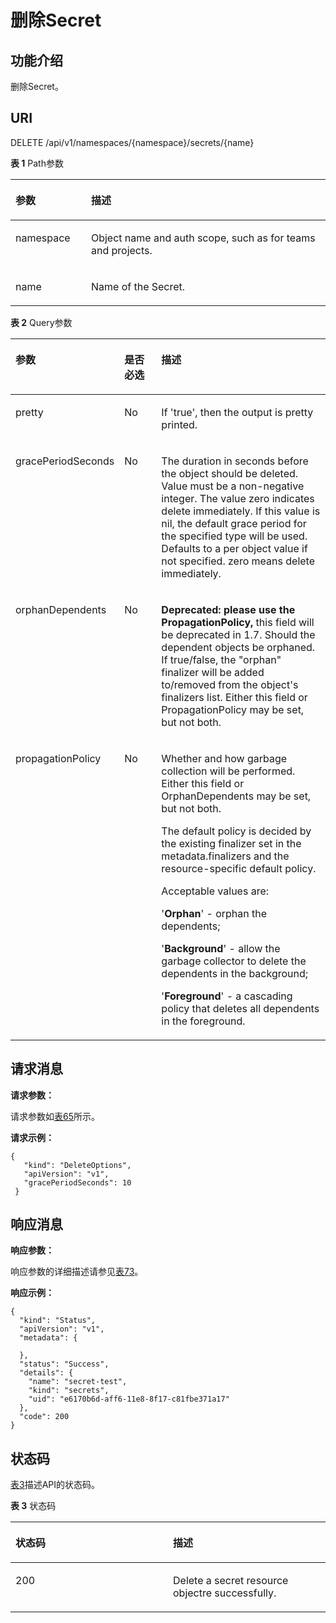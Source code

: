 # 删除Secret<a name="cci_02_3078"></a>

## 功能介绍<a name="s33443b62a3884400b29be7af1a63ce43"></a>

删除Secret。

## URI<a name="sb59375acc1994f429f8cabd5b1bf4b80"></a>

DELETE /api/v1/namespaces/\{namespace\}/secrets/\{name\}

**表 1**  Path参数

<a name="table1696332124519"></a>
<table><thead align="left"><tr id="row11961332194516"><th class="cellrowborder" valign="top" width="24%" id="mcps1.2.3.1.1"><p id="p396032144518"><a name="p396032144518"></a><a name="p396032144518"></a>参数</p>
</th>
<th class="cellrowborder" valign="top" width="76%" id="mcps1.2.3.1.2"><p id="p18962325454"><a name="p18962325454"></a><a name="p18962325454"></a>描述</p>
</th>
</tr>
</thead>
<tbody><tr id="row9960327457"><td class="cellrowborder" valign="top" width="24%" headers="mcps1.2.3.1.1 "><p id="p1496113214456"><a name="p1496113214456"></a><a name="p1496113214456"></a>namespace</p>
</td>
<td class="cellrowborder" valign="top" width="76%" headers="mcps1.2.3.1.2 "><p id="p141902036155717"><a name="p141902036155717"></a><a name="p141902036155717"></a>Object name and auth scope, such as for teams and projects.</p>
</td>
</tr>
<tr id="row13794857171116"><td class="cellrowborder" valign="top" width="24%" headers="mcps1.2.3.1.1 "><p id="p5984165818113"><a name="p5984165818113"></a><a name="p5984165818113"></a>name</p>
</td>
<td class="cellrowborder" valign="top" width="76%" headers="mcps1.2.3.1.2 "><p id="p4984175851116"><a name="p4984175851116"></a><a name="p4984175851116"></a>Name of the Secret.</p>
</td>
</tr>
</tbody>
</table>

**表 2**  Query参数

<a name="zh-cn_topic_0079615047_table8667044"></a>
<table><thead align="left"><tr id="zh-cn_topic_0079615047_row41088586"><th class="cellrowborder" valign="top" width="21%" id="mcps1.2.4.1.1"><p id="zh-cn_topic_0079615047_p39841133"><a name="zh-cn_topic_0079615047_p39841133"></a><a name="zh-cn_topic_0079615047_p39841133"></a>参数</p>
</th>
<th class="cellrowborder" valign="top" width="14.000000000000002%" id="mcps1.2.4.1.2"><p id="p9546513203257"><a name="p9546513203257"></a><a name="p9546513203257"></a>是否必选</p>
</th>
<th class="cellrowborder" valign="top" width="65%" id="mcps1.2.4.1.3"><p id="p35070093203257"><a name="p35070093203257"></a><a name="p35070093203257"></a>描述</p>
</th>
</tr>
</thead>
<tbody><tr id="zh-cn_topic_0079615047_row29933900"><td class="cellrowborder" valign="top" width="21%" headers="mcps1.2.4.1.1 "><p id="zh-cn_topic_0079615047_p8726850"><a name="zh-cn_topic_0079615047_p8726850"></a><a name="zh-cn_topic_0079615047_p8726850"></a>pretty</p>
</td>
<td class="cellrowborder" valign="top" width="14.000000000000002%" headers="mcps1.2.4.1.2 "><p id="zh-cn_topic_0079615047_p35786256"><a name="zh-cn_topic_0079615047_p35786256"></a><a name="zh-cn_topic_0079615047_p35786256"></a>No</p>
</td>
<td class="cellrowborder" valign="top" width="65%" headers="mcps1.2.4.1.3 "><p id="zh-cn_topic_0079615047_p13005663"><a name="zh-cn_topic_0079615047_p13005663"></a><a name="zh-cn_topic_0079615047_p13005663"></a>If 'true', then the output is pretty printed.</p>
</td>
</tr>
<tr id="row12459239101516"><td class="cellrowborder" valign="top" width="21%" headers="mcps1.2.4.1.1 "><p id="p15459123941519"><a name="p15459123941519"></a><a name="p15459123941519"></a>gracePeriodSeconds</p>
</td>
<td class="cellrowborder" valign="top" width="14.000000000000002%" headers="mcps1.2.4.1.2 "><p id="p645983931516"><a name="p645983931516"></a><a name="p645983931516"></a>No</p>
</td>
<td class="cellrowborder" valign="top" width="65%" headers="mcps1.2.4.1.3 "><p id="p04591839121512"><a name="p04591839121512"></a><a name="p04591839121512"></a>The duration in seconds before the object should be deleted. Value must be a non-negative integer. The value zero indicates delete immediately. If this value is nil, the default grace period for the specified type will be used. Defaults to a per object value if not specified. zero means delete immediately.</p>
</td>
</tr>
<tr id="row94287341610"><td class="cellrowborder" valign="top" width="21%" headers="mcps1.2.4.1.1 "><p id="p1842816321620"><a name="p1842816321620"></a><a name="p1842816321620"></a>orphanDependents</p>
</td>
<td class="cellrowborder" valign="top" width="14.000000000000002%" headers="mcps1.2.4.1.2 "><p id="p1942820331614"><a name="p1942820331614"></a><a name="p1942820331614"></a>No</p>
</td>
<td class="cellrowborder" valign="top" width="65%" headers="mcps1.2.4.1.3 "><p id="p1942814313167"><a name="p1942814313167"></a><a name="p1942814313167"></a><strong id="b4118925171612"><a name="b4118925171612"></a><a name="b4118925171612"></a>Deprecated: please use the PropagationPolicy,</strong> this field will be deprecated in 1.7. Should the dependent objects be orphaned. If true/false, the "orphan" finalizer will be added to/removed from the object's finalizers list. Either this field or PropagationPolicy may be set, but not both.</p>
</td>
</tr>
<tr id="row455611376163"><td class="cellrowborder" valign="top" width="21%" headers="mcps1.2.4.1.1 "><p id="p7556837101617"><a name="p7556837101617"></a><a name="p7556837101617"></a>propagationPolicy</p>
</td>
<td class="cellrowborder" valign="top" width="14.000000000000002%" headers="mcps1.2.4.1.2 "><p id="p355611372160"><a name="p355611372160"></a><a name="p355611372160"></a>No</p>
</td>
<td class="cellrowborder" valign="top" width="65%" headers="mcps1.2.4.1.3 "><p id="p0618105441610"><a name="p0618105441610"></a><a name="p0618105441610"></a>Whether and how garbage collection will be performed. Either this field or OrphanDependents may be set, but not both.</p>
<p id="p1993135741611"><a name="p1993135741611"></a><a name="p1993135741611"></a>The default policy is decided by the existing finalizer set in the metadata.finalizers and the resource-specific default policy.</p>
<p id="p128531859181612"><a name="p128531859181612"></a><a name="p128531859181612"></a>Acceptable values are:</p>
<p id="p119622191717"><a name="p119622191717"></a><a name="p119622191717"></a>'<strong id="b3134167121710"><a name="b3134167121710"></a><a name="b3134167121710"></a>Orphan</strong>' - orphan the dependents;</p>
<p id="p0711412178"><a name="p0711412178"></a><a name="p0711412178"></a>'<strong id="b59621295177"><a name="b59621295177"></a><a name="b59621295177"></a>Background</strong>' - allow the garbage collector to delete the dependents in the background;</p>
<p id="p12556153720168"><a name="p12556153720168"></a><a name="p12556153720168"></a>'<strong id="b138210125172"><a name="b138210125172"></a><a name="b138210125172"></a>Foreground</strong>' - a cascading policy that deletes all dependents in the foreground.</p>
</td>
</tr>
</tbody>
</table>

## 请求消息<a name="see27f791d3ac4acfa5128d4b61126f2f"></a>

**请求参数：**

请求参数如[表65](数据结构.md#zh-cn_topic_0091433700_d0e41006)所示。

**请求示例：**

```
{ 
   "kind": "DeleteOptions", 
   "apiVersion": "v1", 
   "gracePeriodSeconds": 10 
 }
```

## 响应消息<a name="s00e4933458e84b218d5369e1c39bfae6"></a>

**响应参数：**

响应参数的详细描述请参见[表73](数据结构.md#table37251757105918)。

**响应示例：**

```
{
  "kind": "Status",
  "apiVersion": "v1",
  "metadata": {

  },
  "status": "Success",
  "details": {
    "name": "secret-test",
    "kind": "secrets",
    "uid": "e6170b6d-aff6-11e8-8f17-c81fbe371a17"
  },
  "code": 200
}
```

## 状态码<a name="s25ccd5e4fb8949dd9dee7a70d15c0810"></a>

[表3](#zh-cn_topic_0079615047_table5659105)描述API的状态码。

**表 3**  状态码

<a name="zh-cn_topic_0079615047_table5659105"></a>
<table><thead align="left"><tr id="zh-cn_topic_0079615047_row40139983"><th class="cellrowborder" valign="top" width="50%" id="mcps1.2.3.1.1"><p id="p36672758203257"><a name="p36672758203257"></a><a name="p36672758203257"></a>状态码</p>
</th>
<th class="cellrowborder" valign="top" width="50%" id="mcps1.2.3.1.2"><p id="p17703441203257"><a name="p17703441203257"></a><a name="p17703441203257"></a>描述</p>
</th>
</tr>
</thead>
<tbody><tr id="zh-cn_topic_0079615047_row4146549"><td class="cellrowborder" valign="top" width="50%" headers="mcps1.2.3.1.1 "><p id="zh-cn_topic_0079615047_p326206"><a name="zh-cn_topic_0079615047_p326206"></a><a name="zh-cn_topic_0079615047_p326206"></a>200</p>
</td>
<td class="cellrowborder" valign="top" width="50%" headers="mcps1.2.3.1.2 "><p id="zh-cn_topic_0079615047_p26422695"><a name="zh-cn_topic_0079615047_p26422695"></a><a name="zh-cn_topic_0079615047_p26422695"></a>Delete a secret resource objectre successfully.</p>
</td>
</tr>
</tbody>
</table>

